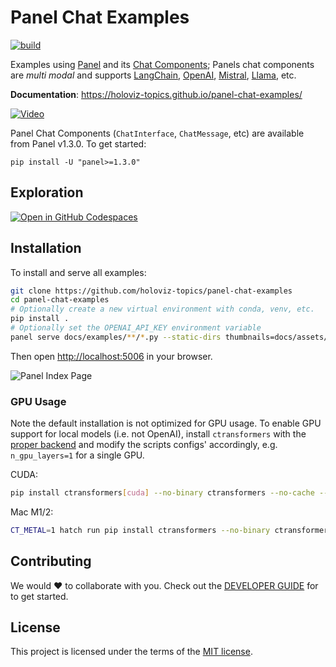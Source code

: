 # Panel Chat Examples

[![build](https://github.com/holoviz-topics/panel-chat-examples/workflows/Build/badge.svg)](https://github.com/holoviz-topics/panel-chat-examples/actions)

Examples using [Panel](https://panel.holoviz.org/) and its [Chat Components](https://panel.holoviz.org/reference/index.html#chat); Panels chat components are *multi modal* and supports [LangChain](https://python.langchain.com/docs/get_started/introduction), [OpenAI](https://openai.com/blog/chatgpt), [Mistral](https://www.google.com/url?sa=t&rct=j&q=&esrc=s&source=web&cd=&ved=2ahUKEwjZtP35yvSBAxU00wIHHerUDZAQFnoECBEQAQ&url=https%3A%2F%2Fdocs.mistral.ai%2F&usg=AOvVaw2qpx09O_zOzSksgjBKiJY_&opi=89978449), [Llama](https://ai.meta.com/llama/), etc.

**Documentation**: <a href="https://holoviz-topics.github.io/panel-chat-examples/" target="_blank">https://holoviz-topics.github.io/panel-chat-examples/</a>

[![Video](https://github.com/holoviz-topics/panel-chat-examples/blob/16a6bd59500813c85f85fb88d0f8e3cbd8bd2ef9/docs/assets/images/panel-chat-examples-card-1600x837.png)](https://github.com/holoviz-topics/panel-chat-examples/assets/42288570/064164ac-1d57-44c3-a6ba-295d085032b2)

Panel Chat Components (`ChatInterface`, `ChatMessage`, etc) are available from Panel v1.3.0. To get started:

`pip install -U "panel>=1.3.0"`

## Exploration

[![Open in GitHub Codespaces](https://github.com/codespaces/badge.svg)](https://codespaces.new/holoviz-topics/panel-chat-examples?quickstart=1)

## Installation

To install and serve all examples:

```bash
git clone https://github.com/holoviz-topics/panel-chat-examples
cd panel-chat-examples
# Optionally create a new virtual environment with conda, venv, etc.
pip install .
# Optionally set the OPENAI_API_KEY environment variable
panel serve docs/examples/**/*.py --static-dirs thumbnails=docs/assets/thumbnails --autoreload
```

Then open [http://localhost:5006](http://localhost:5006) in your browser.

![Panel Index Page](https://raw.githubusercontent.com/holoviz-topics/panel-chat-examples/main/assets/images/panel-chat-examples-index-page.png)

### GPU Usage

Note the default installation is not optimized for GPU usage. To enable GPU support for local
models (i.e. not OpenAI), install `ctransformers` with the [proper backend](https://github.com/marella/ctransformers#gpu) and modify the scripts configs' accordingly, e.g. `n_gpu_layers=1` for a single GPU.

CUDA:

```bash
pip install ctransformers[cuda] --no-binary ctransformers --no-cache --no-binary ctransformers --force
```

Mac M1/2:

```bash
CT_METAL=1 hatch run pip install ctransformers --no-binary ctransformers --no-cache --no-binary ctransformers --force # for m1
```

## Contributing

We would ❤️ to collaborate with you. Check out the [DEVELOPER GUIDE](https://github.com/holoviz-topics/panel-chat-examples/blob/main/DEVELOPER_GUIDE.md) for to get started.

## License

This project is licensed under the terms of the [MIT license](https://github.com/holoviz-topics/panel-chat-examples/blob/main/LICENSE.md).
